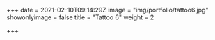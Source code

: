 +++
date = 2021-02-10T09:14:29Z
image = "img/portfolio/tattoo6.jpg"
showonlyimage = false
title = "Tattoo 6"
weight = 2

+++

